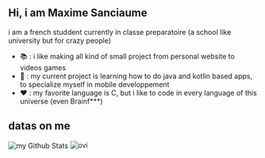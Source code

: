 ## Hi, i am Maxime Sanciaume

i am a french studdent currently in classe preparatoire (a school like university but for crazy people)

- 📚 : i like making all kind of small project from personal website to videos games
- 📗 : my current project is learning how to do java and kotlin based apps, to specialize myself in mobile developpement
- ❤️ : my favorite language is C, but i like to code in every language of this universe (even Brainf***)

## datas on me 

<img align="center" src="https://github-readme-stats.vercel.app/api?username=TheGeekMax&include_all_commits=true&count_private=true&show_icons=true&line_height=20&title_color=2B5BBD&icon_color=1124BB&text_color=A1A1A1&bg_color=0,000000,130F40" alt="my Github Stats"/>

<img src="https://github-readme-stats.vercel.app/api/top-langs?username=TheGeekMax&show_icons=true&locale=en&layout=compact&theme=chartreuse-dark" alt="ovi" />
